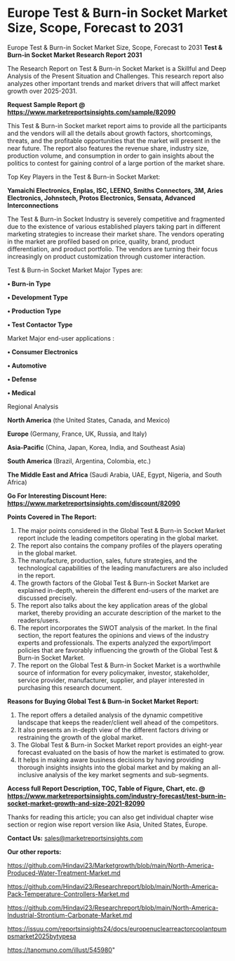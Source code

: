 # Europe Test & Burn-in Socket Market Size, Scope, Forecast to 2031
Europe Test & Burn-in Socket Market Size, Scope, Forecast to 2031
<strong>Test & Burn-in Socket Market Research Report 2031</strong>

The Research Report on Test & Burn-in Socket Market is a Skillful and Deep Analysis of the Present Situation and Challenges. This research report also analyzes other important trends and market drivers that will affect market growth over 2025-2031.

<strong>Request Sample Report @ <a href=https://www.marketreportsinsights.com/sample/82090>https://www.marketreportsinsights.com/sample/82090</a></strong>

This Test & Burn-in Socket market report aims to provide all the participants and the vendors will all the details about growth factors, shortcomings, threats, and the profitable opportunities that the market will present in the near future. The report also features the revenue share, industry size, production volume, and consumption in order to gain insights about the politics to contest for gaining control of a large portion of the market share.

Top Key Players in the Test & Burn-in Socket Market:

<strong>Yamaichi Electronics, Enplas, ISC, LEENO, Smiths Connectors, 3M, Aries Electronics, Johnstech, Protos Electronics, Sensata, Advanced Interconnections</strong>

The Test & Burn-in Socket Industry is severely competitive and fragmented due to the existence of various established players taking part in different marketing strategies to increase their market share. The vendors operating in the market are profiled based on price, quality, brand, product differentiation, and product portfolio. The vendors are turning their focus increasingly on product customization through customer interaction.

Test & Burn-in Socket Market Major Types are:

<strong>• Burn-in Type

• Development Type

• Production Type

• Test Contactor Type</strong>

Market Major end-user applications :

<strong>• Consumer Electronics

• Automotive

• Defense

• Medical</strong>

Regional Analysis

</u><strong><b>North America</b></strong> (the United States, Canada, and Mexico)

<strong><b>Europe </b></strong>(Germany, France, UK, Russia, and Italy)

<strong><b>Asia-Pacific</b></strong> (China, Japan, Korea, India, and Southeast Asia)

<strong><b>South America</b></strong> (Brazil, Argentina, Colombia, etc.)

<strong><b>The Middle East and Africa</b></strong> (Saudi Arabia, UAE, Egypt, Nigeria, and South Africa)

<strong>Go For Interesting Discount Here: <a href=https://www.marketreportsinsights.com/discount/82090>https://www.marketreportsinsights.com/discount/82090</a></strong>

<strong>Points Covered in The Report:</strong>
<ol>
  <li>The major points considered in the Global Test & Burn-in Socket Market report include the leading competitors operating in the global market.</li>
  <li>The report also contains the company profiles of the players operating in the global market.</li>
  <li>The manufacture, production, sales, future strategies, and the technological capabilities of the leading manufacturers are also included in the report.</li>
  <li>The growth factors of the Global Test & Burn-in Socket Market are explained in-depth, wherein the different end-users of the market are discussed precisely.</li>
  <li>The report also talks about the key application areas of the global market, thereby providing an accurate description of the market to the readers/users.</li>
  <li>The report incorporates the SWOT analysis of the market. In the final section, the report features the opinions and views of the industry experts and professionals. The experts analyzed the export/import policies that are favorably influencing the growth of the Global Test & Burn-in Socket Market.</li>
  <li>The report on the Global Test & Burn-in Socket Market is a worthwhile source of information for every policymaker, investor, stakeholder, service provider, manufacturer, supplier, and player interested in purchasing this research document.</li>
</ol>
<strong>Reasons for Buying Global Test & Burn-in Socket Market Report:</strong>

<ol>
  <li>The report offers a detailed analysis of the dynamic competitive landscape that keeps the reader/client well ahead of the competitors.</li>
  <li>It also presents an in-depth view of the different factors driving or restraining the growth of the global market.</li>
  <li>The Global Test & Burn-in Socket Market report provides an eight-year forecast evaluated on the basis of how the market is estimated to grow.</li>
  <li>It helps in making aware business decisions by having providing thorough insights insights into the global market and by making an all-inclusive analysis of the key market segments and sub-segments.</li>
</ol>
<strong>Access full Report Description, TOC, Table of Figure, Chart, etc. @ <a href=https://www.marketreportsinsights.com/industry-forecast/test-burn-in-socket-market-growth-and-size-2021-82090>https://www.marketreportsinsights.com/industry-forecast/test-burn-in-socket-market-growth-and-size-2021-82090</a></strong>


Thanks for reading this article; you can also get individual chapter wise section or region wise report version like Asia, United States, Europe.

<strong>Contact Us:</strong>
sales@marketreportsinsights.com

<strong>Our other reports:</strong>

<a href=https://github.com/Hindavi23/Marketgrowth/blob/main/North-America-Produced-Water-Treatment-Market.md>https://github.com/Hindavi23/Marketgrowth/blob/main/North-America-Produced-Water-Treatment-Market.md</a>

<a href=https://github.com/Hindavi23/Researchreport/blob/main/North-America-Pack-Temperature-Controllers-Market.md>https://github.com/Hindavi23/Researchreport/blob/main/North-America-Pack-Temperature-Controllers-Market.md</a>

<a href=https://github.com/Hindavi23/Researchreport/blob/main/North-America-Industrial-Strontium-Carbonate-Market.md>https://github.com/Hindavi23/Researchreport/blob/main/North-America-Industrial-Strontium-Carbonate-Market.md</a>

<a href=https://issuu.com/reportsinsights24/docs/europenuclearreactorcoolantpumpsmarket2025bytypesa>https://issuu.com/reportsinsights24/docs/europenuclearreactorcoolantpumpsmarket2025bytypesa</a>

<a href=https://tanomuno.com/illust/545980>https://tanomuno.com/illust/545980</a>"
